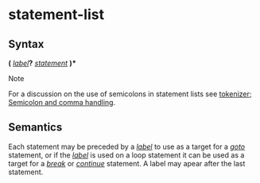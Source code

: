 # statement-list

## Syntax

__(__ [_label_](label.md)__?__ [_statement_](statement.md) __)*__

> [!NOTE]
> For a discussion on the use of semicolons in statement lists see
> [tokenizer; Semicolon and comma handling](../tokenizer.md#semicolon-and-comma-handling). 

## Semantics

Each statement may be preceded by a [_label_](label.md) to use as a target for a
[_goto_](goto.md) statement, or if the [_label_](label.md) is used on a loop
statement it can be used as a target for a [_break_](break.md) or
[_continue_](continue.md) statement. A label may apear after the last statement.
